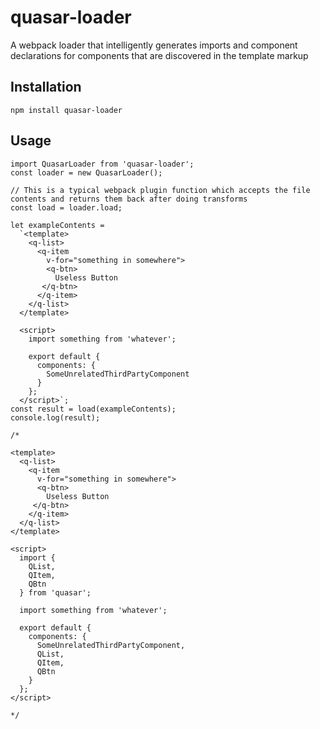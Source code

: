# quasar-loader
A webpack loader that intelligently generates imports and component declarations for components that are discovered in the template markup

## Installation
```
npm install quasar-loader
```

## Usage
```
import QuasarLoader from 'quasar-loader';
const loader = new QuasarLoader();

// This is a typical webpack plugin function which accepts the file contents and returns them back after doing transforms
const load = loader.load;

let exampleContents = 
  `<template>
    <q-list>
      <q-item
        v-for="something in somewhere">
        <q-btn>
          Useless Button
       </q-btn>
      </q-item>
    </q-list>
  </template>
  
  <script>
    import something from 'whatever';
    
    export default {
      components: {
        SomeUnrelatedThirdPartyComponent
      }
    };
  </script>`;
const result = load(exampleContents);
console.log(result);

/*

<template>
  <q-list>
    <q-item
      v-for="something in somewhere">
      <q-btn>
        Useless Button
     </q-btn>
    </q-item>
  </q-list>
</template>
  
<script>
  import {
    QList,
    QItem,
    QBtn
  } from 'quasar';
  
  import something from 'whatever';

  export default {
    components: {
      SomeUnrelatedThirdPartyComponent,
      QList,
      QItem,
      QBtn
    }
  };
</script>

*/
```
